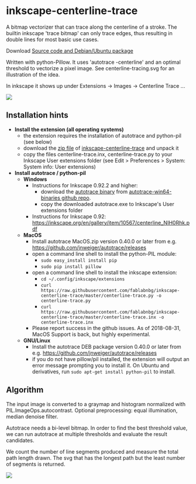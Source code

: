 inkscape-centerline-trace
=========================

A bitmap vectorizer that can trace along the centerline of a stroke. The builtin inkscape 'trace bitmap' can only trace edges, thus resulting in double lines for most basic use cases.

Download <a href="https://github.com/fablabnbg/inkscape-centerline-trace/releases">Source code and Debian/Ubuntu package</a>

Written with python-Pillow. 
It uses 'autotrace -centerline' and an optimal threshold to vectorize a pixel image.
See centerline-tracing.svg for an illustration of the idea.

In inkscape it shows up under Extensions -> Images -> Centerline Trace ...

<a href="https://raw.githubusercontent.com/fablabnbg/inkscape-centerline-trace/master/centerline-trace-poster.svg"><img src="https://raw.githubusercontent.com/fablabnbg/inkscape-centerline-trace/master/centerline-trace-poster.png" /></a>

Installation hints
------------------
* **Install the extension (all operating systems)**
    * the extension requires the installation of autotrace and python-pil (see below)
    * download the [zip file](https://github.com/fablabnbg/inkscape-centerline-trace/archive/master.zip) of [inkscape-centerline-trace](https://github.com/fablabnbg/inkscape-centerline-trace) and unpack it
    * copy the files centerline-trace.inx, centerline-trace.py to your Inkscape User extensions folder (see Edit > Preferences > System: System info: User extensions)
* **Install autotrace / python-pil**
    * **Windows**
        * Instructions for Inkscape 0.92.2 and higher: 
            * download the [autotrace binary](https://github.com/scottvr/autotrace-win64-binaries/raw/master/bin/autotrace.exe) from [autotrace-win64-binaries github repo](https://github.com/scottvr/autotrace-win64-binaries).
            * copy the downloaded autotrace.exe to Inkscape's User extensions folder
        * Instructions for Inkscape 0.92: https://inkscape.org/en/gallery/item/10567/centerline_NIH0Rhk.pdf
    * **MacOS**
        * Install autotrace MacOS.zip version 0.40.0 or later from e.g. https://github.com/jnweiger/autotrace/releases
        * open a command line shell to install the python-PIL module:
          + `sudo easy_install install pip`
          + `sudo pip install pillow`
        * open a command line shell to install the inkscape extension:
          + `cd ~/.config/inkscape/extensions`
          + `curl https://raw.githubusercontent.com/fablabnbg/inkscape-centerline-trace/master/centerline-trace.py -o centerline-trace.py`
          + `curl https://raw.githubusercontent.com/fablabnbg/inkscape-centerline-trace/master/centerline-trace.inx -o centerline-trace.inx`
        * Please report success in the github issues. As of 2018-08-31, MacOS Support is back, but highly experimental.
    * **GNU/Linux**      
        * Install the autotrace DEB package version 0.40.0 or later from e.g. https://github.com/jnweiger/autotrace/releases
        * if you do not have pillow/pil installed, the extension will output an error message prompting you to install it. On Ubuntu and derivatives, run `sudo apt-get install python-pil` to install.


Algorithm
---------
The input image is converted to a graymap and histogram normalized with PIL.ImageOps.autocontrast.
Optional preprocessing: equal illumination, median denoise filter.

Autotrace needs a bi-level bitmap. In order to find the
best threshold value, we can run autotrace at multiple thresholds
and evaluate the result candidates.

We count the number of line segments produced and 
measure the total path length drawn.
The svg that has the longest path but the least number of
segments is returned.

<a href="https://raw.githubusercontent.com/fablabnbg/inkscape-centerline-trace/master/testdata/3-images.svg"><img src="https://raw.githubusercontent.com/fablabnbg/inkscape-centerline-trace/master/centerline-trace-3-images-done.png" /></a>
